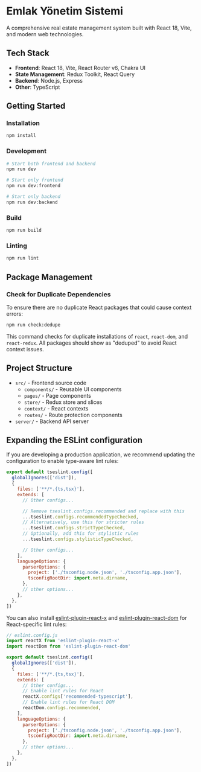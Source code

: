# Emlak Yönetim Sistemi

A comprehensive real estate management system built with React 18, Vite, and modern web technologies.

## Tech Stack

- **Frontend**: React 18, Vite, React Router v6, Chakra UI
- **State Management**: Redux Toolkit, React Query
- **Backend**: Node.js, Express
- **Other**: TypeScript

## Getting Started

### Installation

```bash
npm install
```

### Development

```bash
# Start both frontend and backend
npm run dev

# Start only frontend
npm run dev:frontend

# Start only backend
npm run dev:backend
```

### Build

```bash
npm run build
```

### Linting

```bash
npm run lint
```

## Package Management

### Check for Duplicate Dependencies

To ensure there are no duplicate React packages that could cause context errors:

```bash
npm run check:dedupe
```

This command checks for duplicate installations of `react`, `react-dom`, and `react-redux`. All packages should show as "deduped" to avoid React context issues.

## Project Structure

- `src/` - Frontend source code
  - `components/` - Reusable UI components
  - `pages/` - Page components
  - `store/` - Redux store and slices
  - `context/` - React contexts
  - `routes/` - Route protection components
- `server/` - Backend API server

## Expanding the ESLint configuration

If you are developing a production application, we recommend updating the configuration to enable type-aware lint rules:

```js
export default tseslint.config([
  globalIgnores(['dist']),
  {
    files: ['**/*.{ts,tsx}'],
    extends: [
      // Other configs...

      // Remove tseslint.configs.recommended and replace with this
      ...tseslint.configs.recommendedTypeChecked,
      // Alternatively, use this for stricter rules
      ...tseslint.configs.strictTypeChecked,
      // Optionally, add this for stylistic rules
      ...tseslint.configs.stylisticTypeChecked,

      // Other configs...
    ],
    languageOptions: {
      parserOptions: {
        project: ['./tsconfig.node.json', './tsconfig.app.json'],
        tsconfigRootDir: import.meta.dirname,
      },
      // other options...
    },
  },
])
```

You can also install [eslint-plugin-react-x](https://github.com/Rel1cx/eslint-react/tree/main/packages/plugins/eslint-plugin-react-x) and [eslint-plugin-react-dom](https://github.com/Rel1cx/eslint-react/tree/main/packages/plugins/eslint-plugin-react-dom) for React-specific lint rules:

```js
// eslint.config.js
import reactX from 'eslint-plugin-react-x'
import reactDom from 'eslint-plugin-react-dom'

export default tseslint.config([
  globalIgnores(['dist']),
  {
    files: ['**/*.{ts,tsx}'],
    extends: [
      // Other configs...
      // Enable lint rules for React
      reactX.configs['recommended-typescript'],
      // Enable lint rules for React DOM
      reactDom.configs.recommended,
    ],
    languageOptions: {
      parserOptions: {
        project: ['./tsconfig.node.json', './tsconfig.app.json'],
        tsconfigRootDir: import.meta.dirname,
      },
      // other options...
    },
  },
])
```
